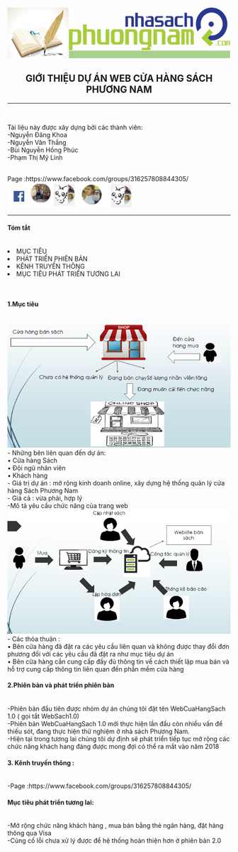 <img src="https://github.com/Ketthucmon/PTPMNM-KT/blob/master/AnhTL/00.png" /><br/>
<center><H2>GIỚI THIỆU DỰ ÁN WEB CỬA HÀNG SÁCH PHƯƠNG NAM</H2></center>
<hr/></br>
<p>Tài liệu này được xây dựng bởi các thành viên:</br>
                      -Nguyễn Đăng Khoa</br>
                      -Nguyễn Văn Thắng</br>
                      -Bùi Nguyễn Hồng Phúc</br>
 	                    -Phạm Thị Mỹ Linh</p></br>
Page :<link>https://www.facebook.com/groups/316257808844305/ </link>                      
<img src="https://github.com/Ketthucmon/PTPMNM-KT/blob/master/AnhTL/10.png" /><br/>
<hr/>

<p><H4>Tóm tắt</H4><br/>
<li> MỤC TIÊU  </li>
<li> PHÁT TRIỂN PHIÊN BẢN</li>
<li> KÊNH TRUYỀN THÔNG</li>
<li> MỤC TIÊU PHÁT TRIỂN TƯƠNG LAI</li>
</p><br/>

<p><H4>1.Mục tiêu</H4><br/>
<img src="https://github.com/Ketthucmon/PTPMNM-KT/blob/master/AnhTL/01.png" /><br/>
- Những bên liên quan đến dự án:<br/>
•	Cửa hàng Sách<br/>
•	Đội ngũ nhân viên<br/>
•	Khách hàng <br/>
- Giá trị dự án : mở rộng kinh doanh online, xây dựng hệ thống quản lý cửa hàng Sách Phương Nam<br/>
- Giá cả : vừa phải, hợp lý <br/>
-Mô tả yêu cầu chức năng của trang web<br/>
<img src="https://github.com/Ketthucmon/PTPMNM-KT/blob/master/AnhTL/04.png" /><br/>
- Các thỏa thuận : <br/>
•	Bên cửa hàng đã đặt ra các yêu cầu liên quan và không được thay đổi đơn phương đối với các yêu cầu đã đặt ra như mục tiêu dự án <br/>
•	Bên cửa hàng cần cung cấp đầy đủ thông tin về cách thiết lập mua bán và hỗ trợ cung cấp thông tin liên quan đến phần mềm cửa hàng<br/>
</p>
<p><H4>2.Phiên bản và phát triển phiên bản </H4><br/>
-Phiên bản đầu tiên được nhóm dự án chúng tôi đặt tên WebCuaHangSach 1.0 ( gọi tắt WebSach1.0)<br/>
-Phiên bản WebCuaHangSach 1.0  mới thực hiện lần đầu còn nhiều vấn để thiếu sót, đang thực hiện thử nghiệm ở nhà sách Phương Nam.<br/>
-Hiện tại trong tương lai chúng tôi dự định sẽ phát triển tiếp tục mở rộng các chức năng khách hang đáng được mong đợi có thể ra mắt vào năm 2018<br/>
</p>
<p><H4>3. Kênh truyền thông :</H4><br/>
-Page :<link>https://www.facebook.com/groups/316257808844305/</link>
</p>
<p><H4>Mục tiêu phát triển tương lai:</H4><br/>
-Mở rộng chức năng khách hàng , mua bán bằng thẻ ngân hàng, đặt hàng thông qua Visa<br/>
-Củng cố lỗi chưa xử lý được để hệ thống hoàn thiện hơn ở phiên bản 2.0 <br/> 
</p>

